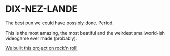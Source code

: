 DIX-NEZ-LANDE
=============

The best pun we could have possibly done. Period.

This is the most amazing, the most beatiful and the weirdest smallworld-ish videogame
ever made (probably).

[We built this project on rock'n roll!](https://youtu.be/K1b8AhIsSYQ)
